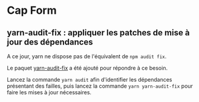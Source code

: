 # Cap Form

## yarn-audit-fix : appliquer les patches de mise à jour des dépendances

A ce jour, yarn ne dispose pas de l'équivalent de `npm audit fix`.

Le paquet [yarn-audit-fix](https://www.npmjs.com/package/yarn-audit-fix) a été ajouté pour répondre à ce besoin.

Lancez la commande `yarn audit` afin d'identifier les dépendances présentant des failles, puis lancez la commande `yarn yarn-audit-fix` pour faire les mises à jour nécessaires.
